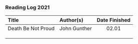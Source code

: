 ### Reading Log 2021

| Title                                 | Author(s)                       | Date Finished |
| :------------------------------------ | :------------------------------ | :-----------: |
| Death Be Not Proud                    | John Gunther                    | 02.01         |
|                                       |                                 |               |
|                                       |                                 |               |
|                                       |                                 |               |
